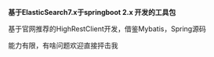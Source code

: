 **基于ElasticSearch7.x于springboot 2.x 开发的工具包**

基于官网推荐的HighRestClient开发，借鉴Mybatis，Spring源码

能力有限，有啥问题欢迎直接抨击我
